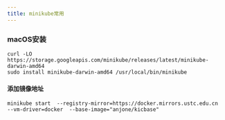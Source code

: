 ```yaml
---
title: minikube常用
---
```




### macOS安装

```shell
curl -LO https://storage.googleapis.com/minikube/releases/latest/minikube-darwin-amd64
sudo install minikube-darwin-amd64 /usr/local/bin/minikube
```

#### 添加镜像地址

```
minikube start  --registry-mirror=https://docker.mirrors.ustc.edu.cn  --vm-driver=docker  --base-image="anjone/kicbase" 
```

